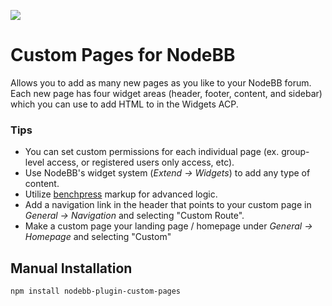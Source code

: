 ![](https://packages.nodebb.org/api/v1/plugins/nodebb-plugin-custom-pages/compatibility.png)

# Custom Pages for NodeBB

Allows you to add as many new pages as you like to your NodeBB forum. Each new page has four widget areas (header, footer, content, and sidebar) which you can use to add HTML to in the Widgets ACP.

### Tips

* You can set custom permissions for each individual page (ex. group-level access, or registered users only access, etc).
* Use NodeBB's widget system (_Extend -> Widgets_) to add any type of content.
* Utilize [benchpress](https://github.com/benchpressjs/benchpressjs) markup for advanced logic.
* Add a navigation link in the header that points to your custom page in _General -> Navigation_ and selecting "Custom Route".
* Make a custom page your landing page / homepage under _General -> Homepage_ and selecting "Custom"

## Manual Installation

    npm install nodebb-plugin-custom-pages
